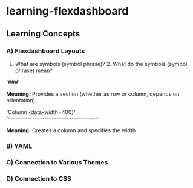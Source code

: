 # learning-flexdashboard

## Learning Concepts
### A) Flexdashboard Layouts

1. What are symbols (symbol phrase)? 2. What do the symbols (symbol phrase) mean?

'###' 

**Meaning:** Provides a section (whether as row or column, depends on orientation)



'Column {data-width=400}' <br>
'-------------------------------------'

**Meaning:** Creates a column and specifies the width



### B) YAML


### C) Connection to Various Themes


### D) Connection to CSS
